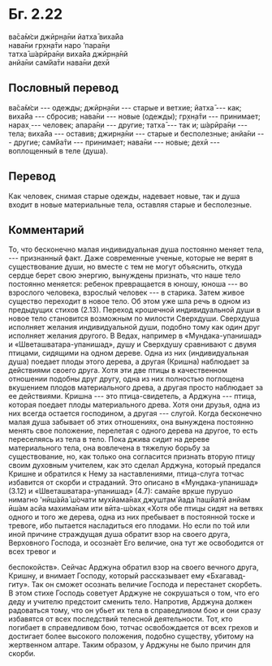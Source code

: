 # Бг. 2.22
ва̄са̄м̇си джӣрн̣а̄ни йатха̄ виха̄йа<br/>
нава̄ни гр̣хн̣а̄ти наро ’пара̄н̣и<br/>
татха̄ ш́арӣра̄н̣и виха̄йа джӣрн̣а̄нй<br/>
анйа̄ни сам̇йа̄ти нава̄ни дехӣ
## Пословный перевод

ва̄са̄м̇си --- одежды; джӣрн̣а̄ни --- старые и ветхие; йатха̄ --- как; виха̄йа
--- сбросив; нава̄ни --- новые (одежды); гр̣хн̣а̄ти --- принимает; нарах̣ ---
человек; апара̄н̣и --- другие; татха̄ --- так и; ш́арӣра̄н̣и --- тела; виха̄йа
--- оставив; джирн̣а̄ни --- старые и бесполезные; анйа̄ни --- другие;
сам̇йа̄ти --- принимает; нава̄ни --- новые; дехӣ --- воплощенный в теле
(душа).

## Перевод

Как человек, снимая старые одежды, надевает новые, так и душа входит в
новые материальные тела, оставляя старые и бесполезные.

## Комментарий

То, что бесконечно малая индивидуальная душа постоянно меняет тела, ---
признанный факт. Даже современные ученые, которые не верят в
существование души, но вместе с тем не могут объяснить, откуда сердце
берет свою энергию, вынуждены признать, что наше тело постоянно
меняется: ребенок превращается в юношу, юноша --- во взрослого человека,
взрослый человек --- в старика. Затем живое существо переходит в новое
тело. Об этом уже шла речь в одном из предыдущих стихов (2.13). Переход
крошечной индивидуальной души в новое тело становится возможным по
милости Сверхдуши. Сверхдуша исполняет желания индивидуальной души,
подобно тому как один друг исполняет желания другого. В Ведах, например
в «Мундака-упанишад» и «Шветашватара-упанишад», душу и Сверхдушу
сравнивают с двумя птицами, сидящими на одном дереве. Одна из них
(индивидуальная душа) поедает плоды этого дерева, а другая (Кришна)
наблюдает за действиями своего друга. Хотя эти две птицы в качественном
отношении подобны друг другу, одна из них полностью поглощена вкушением
плодов материального древа, а другая просто наблюдает за ее действиями.
Кришна --- это птица-свидетель, а Арджуна --- птица, которая поедает
плоды материального древа. Хотя они друзья, одна из них всегда остается
господином, а другая --- слугой. Когда бесконечно малая душа забывает об
этих отношениях, она вынуждена постоянно менять свое положение,
перелетая с одного дерева на другое, то есть переселяясь из тела в тело.
Пока джива сидит на дереве материального тела, она вовлечена в тяжелую
борьбу за существование, но, как только она согласится признать вторую
птицу своим духовным учителем, как это сделал Арджуна, который предался
Кришне и обратился к Нему за наставлениями, птица-слуга тотчас избавится
от скорби и страданий. Это описано в «Мундака-упанишад» (3.12) и
«Шветашватара-упанишад» (4.7): сама̄не вр̣кше пурушо нимагно 'нӣш́айа̄
ш́очати мухйама̄нах̣ джушт̣ам̇ йада̄ паш́йатй анйам ӣш́ам асйа махима̄нам ити
вӣта-ш́оках̣ «Хотя обе птицы сидят на ветвях одного и того же дерева, одна
из них пребывает в постоянной тоске и тревоге, ибо пытается насладиться
его плодами. Но если по той или иной причине страждущая душа обратит
взор на своего друга, Верховного Господа, и осозна́ет Его величие, она
тут же освободится от всех тревог и

беспокойств». Сейчас Арджуна обратил взор на своего вечного друга,
Кришну, и внимает Господу, который рассказывает ему «Бхагавад-гиту». Так
он сможет осознать величие Господа и перестанет скорбеть. В этом стихе
Господь советует Арджуне не сокрушаться о том, что его деду и учителю
предстоит сменить тело. Напротив, Арджуна должен радоваться тому, что он
убьет их тела в справедливом бою и они сразу избавятся от всех
последствий телесной деятельности. Тот, кто погибает в справедливом бою,
тотчас освобождается от всех грехов и достигает более высокого
положения, подобно существу, убитому на жертвенном алтаре. Таким
образом, у Арджуны не было причин для скорби.
